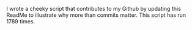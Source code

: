 I wrote a cheeky script that contributes to my Github by updating this ReadMe to illustrate why more than commits matter. This script has run 1789 times.